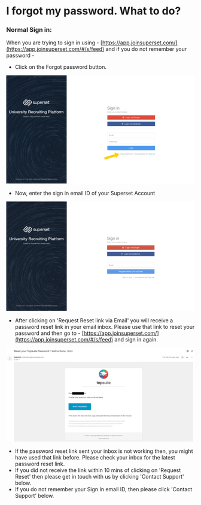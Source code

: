 # I forgot my password. What to do?

### Normal Sign in:

When you are trying to sign in using - [https://app.joinsuperset.com/](https://app.joinsuperset.com/#/s/feed) and if you do not remember your password -

* Click on the Forgot password button.

![](../../.gitbook/assets/image%20%28163%29.png)

* Now, enter the sign in email ID of your Superset Account

![](../../.gitbook/assets/image%20%2867%29.png)

* After clicking on 'Request Reset link via Email' you will receive a password reset link in your email inbox. Please use that link to reset your password and then go to - [https://app.joinsuperset.com/](https://app.joinsuperset.com/#/s/feed)  and sign in again.

![](../../.gitbook/assets/image%20%28250%29.png)

* If the password reset link sent your inbox is not working then, you might have used that link before. Please check your inbox for the latest password reset link.
* If you did not receive the link within 10 mins of clicking on 'Request Reset' then please get in touch with us by clicking 'Contact Support' below.
* If you do not remember your Sign In email ID, then please click 'Contact Support' below.

